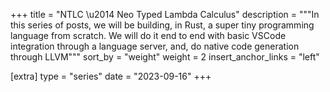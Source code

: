 +++
title = "NTLC \u2014 Neo Typed Lambda Calculus"
description = """In this series of posts, we will be building, in Rust, a super tiny programming language
from scratch. We will do it end to end with basic VSCode integration through a language server, and, do native code generation through LLVM"""
sort_by = "weight"
weight = 2
insert_anchor_links = "left"

[extra]
type = "series"
date = "2023-09-16"
+++
